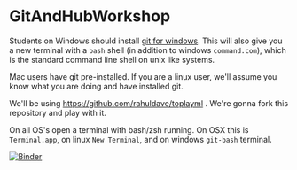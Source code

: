 # GitAndHubWorkshop

Students on Windows should install [git for windows](https://git-scm.com/download/win). This will also give you a new terminal with a `bash` shell (in addition to windows `command.com`), which is the standard command line shell on unix like systems. 

Mac users have git pre-installed. If you are a linux user, we'll assume you know what you are doing and have installed git.

We'll be using <https://github.com/rahuldave/toplayml> . We're gonna fork this repository and play with it.

On all OS's open a terminal with bash/zsh running. On OSX this is `Terminal.app`, on linux `New Terminal`, and on windows `git-bash` terminal.


[![Binder](https://mybinder.org/badge_logo.svg)](https://mybinder.org/v2/gh/univai-ghf/GitAndHubWorkshop/HEAD)

